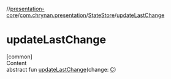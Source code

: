 //[presentation-core](../../../index.md)/[com.chrynan.presentation](../index.md)/[StateStore](index.md)/[updateLastChange](update-last-change.md)



# updateLastChange  
[common]  
Content  
abstract fun [updateLastChange](update-last-change.md)(change: [C](index.md))  



